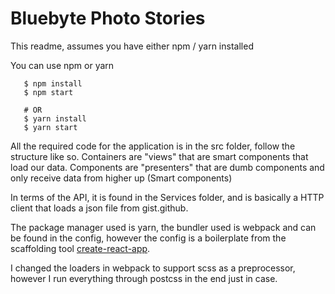 # Bluebyte Photo Stories

This readme, assumes you have either npm / yarn installed

You can use npm or yarn

```
   $ npm install
   $ npm start

   # OR
   $ yarn install
   $ yarn start
```

All the required code for the application is in the src folder, follow the structure like so.
Containers are "views" that are smart components that load our data.
Components are "presenters" that are dumb components and only receive data from higher up (Smart components)

In terms of the API, it is found in the Services folder, and is basically a HTTP client that loads a json file from gist.github.

The package manager used is yarn, the bundler used is webpack and can be found in the config, however the config is a boilerplate from the scaffolding tool
[create-react-app](https://github.com/facebookincubator/create-react-app).

I changed the loaders in webpack to support scss as a preprocessor, however I run everything through postcss in the end just in case.